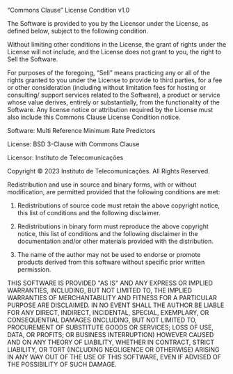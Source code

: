 “Commons Clause” License Condition v1.0


The Software is provided to you by the Licensor under the License, as defined below, subject to the following condition.


Without limiting other conditions in the License, the grant of rights under the License will not include, and the License does not grant to you, the right to Sell the Software.


For purposes of the foregoing, “Sell” means practicing any or all of the rights granted to you under the License to provide to third parties, for a fee or other consideration (including without limitation fees for hosting or consulting/ support services related to the Software), a product or service whose value derives, entirely or substantially, from the functionality of the Software. Any license notice or attribution required by the License must also include this Commons Clause License Condition notice.


Software: Multi Reference Minimum Rate Predictors


License: BSD 3-Clause with Commons Clause


Licensor: Instituto de Telecomunicações


Copyright © 2023 Instituto de Telecomunicações. All Rights Reserved.


Redistribution and use in source and binary forms, with or without modification, are permitted provided that the following conditions are met:


1. Redistributions of source code must retain the above copyright notice, this list of conditions and the following disclaimer.


2. Redistributions in binary form must reproduce the above copyright notice, this list of conditions and the following disclaimer in the documentation and/or other materials provided with the distribution.


3. The name of the author may not be used to endorse or promote products derived from this software without specific prior written permission.


THIS SOFTWARE IS PROVIDED "AS IS" AND ANY EXPRESS OR IMPLIED WARRANTIES, INCLUDING, BUT NOT LIMITED TO, THE IMPLIED WARRANTIES OF MERCHANTABILITY AND FITNESS FOR A PARTICULAR PURPOSE ARE DISCLAIMED. IN NO EVENT SHALL THE AUTHOR BE LIABLE FOR ANY DIRECT, INDIRECT, INCIDENTAL, SPECIAL, EXEMPLARY, OR CONSEQUENTIAL DAMAGES (INCLUDING, BUT NOT LIMITED TO, PROCUREMENT OF SUBSTITUTE GOODS OR SERVICES; LOSS OF USE, DATA, OR PROFITS; OR BUSINESS INTERRUPTION) HOWEVER CAUSED AND ON ANY THEORY OF LIABILITY, WHETHER IN CONTRACT, STRICT LIABILITY, OR TORT (INCLUDING NEGLIGENCE OR OTHERWISE) ARISING IN ANY WAY OUT OF THE USE OF THIS SOFTWARE, EVEN IF ADVISED OF THE POSSIBILITY OF SUCH DAMAGE.
